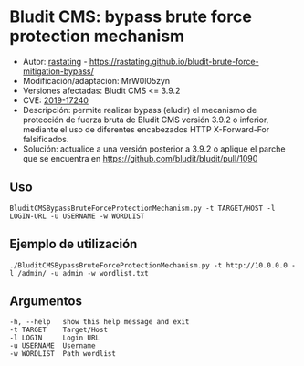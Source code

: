 # Bludit CMS: bypass brute force protection mechanism

- Autor: [rastating](https://github.com/rastating) - https://rastating.github.io/bludit-brute-force-mitigation-bypass/
- Modificación/adaptación: MrW0l05zyn
- Versiones afectadas: Bludit CMS <= 3.9.2
- CVE: [2019-17240](https://nvd.nist.gov/vuln/detail/CVE-2019-17240)
- Descripción: permite realizar bypass (eludir) el mecanismo de protección de fuerza bruta de Bludit CMS versión 3.9.2 o inferior, mediante el uso de diferentes encabezados HTTP X-Forward-For falsificados.
- Solución: actualice a una versión posterior a 3.9.2 o aplique el parche que se encuentra en https://github.com/bludit/bludit/pull/1090

## Uso
```
BluditCMSBypassBruteForceProtectionMechanism.py -t TARGET/HOST -l LOGIN-URL -u USERNAME -w WORDLIST
```

## Ejemplo de utilización
```
./BluditCMSBypassBruteForceProtectionMechanism.py -t http://10.0.0.0 -l /admin/ -u admin -w wordlist.txt
```

## Argumentos
```
-h, --help   show this help message and exit
-t TARGET    Target/Host
-l LOGIN     Login URL
-u USERNAME  Username
-w WORDLIST  Path wordlist
```
